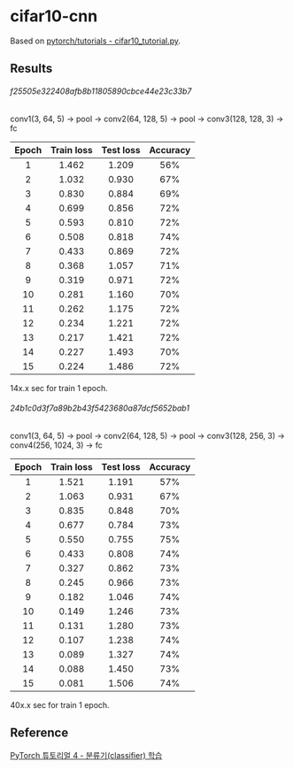 # cifar10-cnn
Based on [pytorch/tutorials - cifar10_tutorial.py](https://github.com/pytorch/tutorials/blob/master/beginner_source/blitz/cifar10_tutorial.py).  

## Results
###### f25505e322408afb8b11805890cbce44e23c33b7

conv1(3, 64, 5) -> pool -> conv2(64, 128, 5) -> pool -> conv3(128, 128, 3) -> fc

| Epoch | Train loss | Test loss | Accuracy |
|:-:|:-:|:-:|:-:|
| 1  | 1.462  | 1.209  | 56%  |
| 2  | 1.032  | 0.930  | 67%  |
| 3  | 0.830  | 0.884  | 69%  |
| 4  | 0.699  | 0.856  | 72%  |
| 5  | 0.593  | 0.810  | 72%  |
| 6  | 0.508  | 0.818  | 74%  |
| 7  | 0.433  | 0.869  | 72%  |
| 8  | 0.368  | 1.057  | 71%  |
| 9  | 0.319  | 0.971  | 72%  |
| 10 | 0.281  | 1.160  | 70%  |
| 11 | 0.262  | 1.175  | 72%  |
| 12 | 0.234  | 1.221  | 72%  |
| 13 | 0.217  | 1.421  | 72%  |
| 14 | 0.227  | 1.493  | 70%  |
| 15 | 0.224  | 1.486  | 72%  |

14x.x sec for train 1 epoch.

###### 24b1c0d3f7a89b2b43f5423680a87dcf5652bab1

conv1(3, 64, 5) -> pool -> conv2(64, 128, 5) -> pool -> conv3(128, 256, 3) -> conv4(256, 1024, 3) -> fc

| Epoch | Train loss | Test loss | Accuracy |
|:-:|:-:|:-:|:-:|
| 1  | 1.521  | 1.191  | 57%  |
| 2  | 1.063  | 0.931  | 67%  |
| 3  | 0.835  | 0.848  | 70%  |
| 4  | 0.677  | 0.784  | 73%  |
| 5  | 0.550  | 0.755  | 75%  |
| 6  | 0.433  | 0.808  | 74%  |
| 7  | 0.327  | 0.862  | 73%  |
| 8  | 0.245  | 0.966  | 73%  |
| 9  | 0.182  | 1.046  | 74%  |
| 10 | 0.149  | 1.246  | 73%  |
| 11 | 0.131  | 1.280  | 73%  |
| 12 | 0.107  | 1.238  | 74%  |
| 13 | 0.089  | 1.327  | 74%  |
| 14 | 0.088  | 1.450  | 73%  |
| 15 | 0.081  | 1.506  | 74%  |

40x.x sec for train 1 epoch.

## Reference
[PyTorch 튜토리얼 4 - 분류기(classifier) 학습](http://bob3rdnewbie.tistory.com/317)
